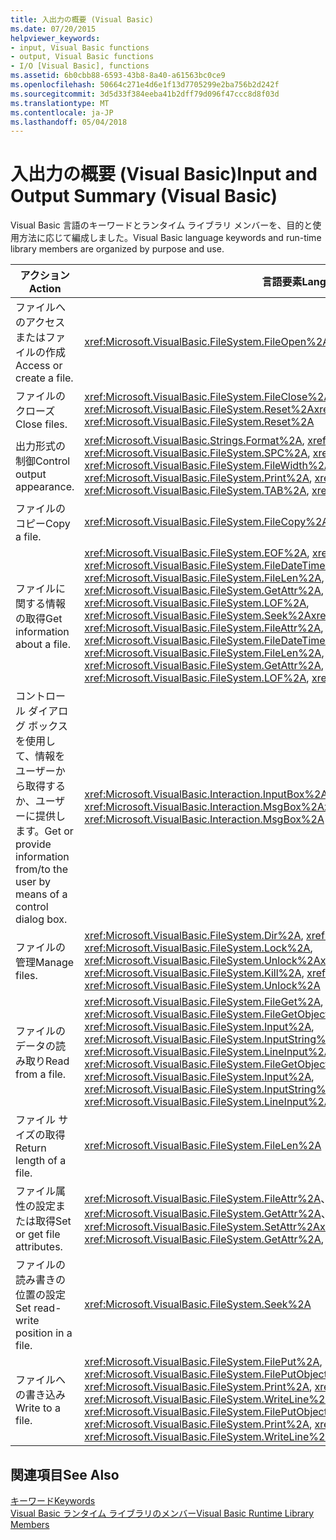 ```yaml
---
title: 入出力の概要 (Visual Basic)
ms.date: 07/20/2015
helpviewer_keywords:
- input, Visual Basic functions
- output, Visual Basic functions
- I/O [Visual Basic], functions
ms.assetid: 6b0cbb88-6593-43b8-8a40-a61563bc0ce9
ms.openlocfilehash: 50664c271e4d6e1f13d7705299e2ba756b2d242f
ms.sourcegitcommit: 3d5d33f384eeba41b2dff79d096f47ccc8d8f03d
ms.translationtype: MT
ms.contentlocale: ja-JP
ms.lasthandoff: 05/04/2018
---
```

# <a name="input-and-output-summary-visual-basic"></a><span data-ttu-id="39763-102">入出力の概要 (Visual Basic)</span><span class="sxs-lookup"><span data-stu-id="39763-102">Input and Output Summary (Visual Basic)</span></span>
<span data-ttu-id="39763-103">Visual Basic 言語のキーワードとランタイム ライブラリ メンバーを、目的と使用方法に応じて編成しました。</span><span class="sxs-lookup"><span data-stu-id="39763-103">Visual Basic language keywords and run-time library members are organized by purpose and use.</span></span>  
  
|<span data-ttu-id="39763-104">アクション</span><span class="sxs-lookup"><span data-stu-id="39763-104">Action</span></span>|<span data-ttu-id="39763-105">言語要素</span><span class="sxs-lookup"><span data-stu-id="39763-105">Language element</span></span>|  
|------------|----------------------|  
|<span data-ttu-id="39763-106">ファイルへのアクセスまたはファイルの作成</span><span class="sxs-lookup"><span data-stu-id="39763-106">Access or create a file.</span></span>|<xref:Microsoft.VisualBasic.FileSystem.FileOpen%2A>|  
|<span data-ttu-id="39763-107">ファイルのクローズ</span><span class="sxs-lookup"><span data-stu-id="39763-107">Close files.</span></span>|<span data-ttu-id="39763-108"><xref:Microsoft.VisualBasic.FileSystem.FileClose%2A>, <xref:Microsoft.VisualBasic.FileSystem.Reset%2A></span><span class="sxs-lookup"><span data-stu-id="39763-108"><xref:Microsoft.VisualBasic.FileSystem.FileClose%2A>, <xref:Microsoft.VisualBasic.FileSystem.Reset%2A></span></span>|  
|<span data-ttu-id="39763-109">出力形式の制御</span><span class="sxs-lookup"><span data-stu-id="39763-109">Control output appearance.</span></span>|<span data-ttu-id="39763-110"><xref:Microsoft.VisualBasic.Strings.Format%2A>, <xref:Microsoft.VisualBasic.FileSystem.Print%2A>, <xref:Microsoft.VisualBasic.FileSystem.SPC%2A>, <xref:Microsoft.VisualBasic.FileSystem.TAB%2A>, <xref:Microsoft.VisualBasic.FileSystem.FileWidth%2A></span><span class="sxs-lookup"><span data-stu-id="39763-110"><xref:Microsoft.VisualBasic.Strings.Format%2A>, <xref:Microsoft.VisualBasic.FileSystem.Print%2A>, <xref:Microsoft.VisualBasic.FileSystem.SPC%2A>, <xref:Microsoft.VisualBasic.FileSystem.TAB%2A>, <xref:Microsoft.VisualBasic.FileSystem.FileWidth%2A></span></span>|  
|<span data-ttu-id="39763-111">ファイルのコピー</span><span class="sxs-lookup"><span data-stu-id="39763-111">Copy a file.</span></span>|<xref:Microsoft.VisualBasic.FileSystem.FileCopy%2A>|  
|<span data-ttu-id="39763-112">ファイルに関する情報の取得</span><span class="sxs-lookup"><span data-stu-id="39763-112">Get information about a file.</span></span>|<span data-ttu-id="39763-113"><xref:Microsoft.VisualBasic.FileSystem.EOF%2A>, <xref:Microsoft.VisualBasic.FileSystem.FileAttr%2A>, <xref:Microsoft.VisualBasic.FileSystem.FileDateTime%2A>, <xref:Microsoft.VisualBasic.FileSystem.FileLen%2A>, <xref:Microsoft.VisualBasic.FileSystem.FreeFile%2A>, <xref:Microsoft.VisualBasic.FileSystem.GetAttr%2A>, <xref:Microsoft.VisualBasic.FileSystem.Loc%2A>, <xref:Microsoft.VisualBasic.FileSystem.LOF%2A>, <xref:Microsoft.VisualBasic.FileSystem.Seek%2A></span><span class="sxs-lookup"><span data-stu-id="39763-113"><xref:Microsoft.VisualBasic.FileSystem.EOF%2A>, <xref:Microsoft.VisualBasic.FileSystem.FileAttr%2A>, <xref:Microsoft.VisualBasic.FileSystem.FileDateTime%2A>, <xref:Microsoft.VisualBasic.FileSystem.FileLen%2A>, <xref:Microsoft.VisualBasic.FileSystem.FreeFile%2A>, <xref:Microsoft.VisualBasic.FileSystem.GetAttr%2A>, <xref:Microsoft.VisualBasic.FileSystem.Loc%2A>, <xref:Microsoft.VisualBasic.FileSystem.LOF%2A>, <xref:Microsoft.VisualBasic.FileSystem.Seek%2A></span></span>|  
|<span data-ttu-id="39763-114">コントロール ダイアログ ボックスを使用して、情報をユーザーから取得するか、ユーザーに提供します。</span><span class="sxs-lookup"><span data-stu-id="39763-114">Get or provide information from/to the user by means of a control dialog box.</span></span>|<span data-ttu-id="39763-115"><xref:Microsoft.VisualBasic.Interaction.InputBox%2A>, <xref:Microsoft.VisualBasic.Interaction.MsgBox%2A></span><span class="sxs-lookup"><span data-stu-id="39763-115"><xref:Microsoft.VisualBasic.Interaction.InputBox%2A>, <xref:Microsoft.VisualBasic.Interaction.MsgBox%2A></span></span>|  
|<span data-ttu-id="39763-116">ファイルの管理</span><span class="sxs-lookup"><span data-stu-id="39763-116">Manage files.</span></span>|<span data-ttu-id="39763-117"><xref:Microsoft.VisualBasic.FileSystem.Dir%2A>, <xref:Microsoft.VisualBasic.FileSystem.Kill%2A>, <xref:Microsoft.VisualBasic.FileSystem.Lock%2A>, <xref:Microsoft.VisualBasic.FileSystem.Unlock%2A></span><span class="sxs-lookup"><span data-stu-id="39763-117"><xref:Microsoft.VisualBasic.FileSystem.Dir%2A>, <xref:Microsoft.VisualBasic.FileSystem.Kill%2A>, <xref:Microsoft.VisualBasic.FileSystem.Lock%2A>, <xref:Microsoft.VisualBasic.FileSystem.Unlock%2A></span></span>|  
|<span data-ttu-id="39763-118">ファイルのデータの読み取り</span><span class="sxs-lookup"><span data-stu-id="39763-118">Read from a file.</span></span>|<span data-ttu-id="39763-119"><xref:Microsoft.VisualBasic.FileSystem.FileGet%2A>, <xref:Microsoft.VisualBasic.FileSystem.FileGetObject%2A>, <xref:Microsoft.VisualBasic.FileSystem.Input%2A>, <xref:Microsoft.VisualBasic.FileSystem.InputString%2A>, <xref:Microsoft.VisualBasic.FileSystem.LineInput%2A></span><span class="sxs-lookup"><span data-stu-id="39763-119"><xref:Microsoft.VisualBasic.FileSystem.FileGet%2A>, <xref:Microsoft.VisualBasic.FileSystem.FileGetObject%2A>, <xref:Microsoft.VisualBasic.FileSystem.Input%2A>, <xref:Microsoft.VisualBasic.FileSystem.InputString%2A>, <xref:Microsoft.VisualBasic.FileSystem.LineInput%2A></span></span>|  
|<span data-ttu-id="39763-120">ファイル サイズの取得</span><span class="sxs-lookup"><span data-stu-id="39763-120">Return length of a file.</span></span>|<xref:Microsoft.VisualBasic.FileSystem.FileLen%2A>|  
|<span data-ttu-id="39763-121">ファイル属性の設定または取得</span><span class="sxs-lookup"><span data-stu-id="39763-121">Set or get file attributes.</span></span>|<span data-ttu-id="39763-122"><xref:Microsoft.VisualBasic.FileSystem.FileAttr%2A>、<xref:Microsoft.VisualBasic.FileSystem.GetAttr%2A>、<xref:Microsoft.VisualBasic.FileSystem.SetAttr%2A></span><span class="sxs-lookup"><span data-stu-id="39763-122"><xref:Microsoft.VisualBasic.FileSystem.FileAttr%2A>, <xref:Microsoft.VisualBasic.FileSystem.GetAttr%2A>, <xref:Microsoft.VisualBasic.FileSystem.SetAttr%2A></span></span>|  
|<span data-ttu-id="39763-123">ファイルの読み書きの位置の設定</span><span class="sxs-lookup"><span data-stu-id="39763-123">Set read-write position in a file.</span></span>|<xref:Microsoft.VisualBasic.FileSystem.Seek%2A>|  
|<span data-ttu-id="39763-124">ファイルへの書き込み</span><span class="sxs-lookup"><span data-stu-id="39763-124">Write to a file.</span></span>|<span data-ttu-id="39763-125"><xref:Microsoft.VisualBasic.FileSystem.FilePut%2A>, <xref:Microsoft.VisualBasic.FileSystem.FilePutObject%2A>, <xref:Microsoft.VisualBasic.FileSystem.Print%2A>, <xref:Microsoft.VisualBasic.FileSystem.Write%2A>, <xref:Microsoft.VisualBasic.FileSystem.WriteLine%2A></span><span class="sxs-lookup"><span data-stu-id="39763-125"><xref:Microsoft.VisualBasic.FileSystem.FilePut%2A>, <xref:Microsoft.VisualBasic.FileSystem.FilePutObject%2A>, <xref:Microsoft.VisualBasic.FileSystem.Print%2A>, <xref:Microsoft.VisualBasic.FileSystem.Write%2A>, <xref:Microsoft.VisualBasic.FileSystem.WriteLine%2A></span></span>|  
  
## <a name="see-also"></a><span data-ttu-id="39763-126">関連項目</span><span class="sxs-lookup"><span data-stu-id="39763-126">See Also</span></span>  
 [<span data-ttu-id="39763-127">キーワード</span><span class="sxs-lookup"><span data-stu-id="39763-127">Keywords</span></span>](../../../visual-basic/language-reference/keywords/index.md)  
 [<span data-ttu-id="39763-128">Visual Basic ランタイム ライブラリのメンバー</span><span class="sxs-lookup"><span data-stu-id="39763-128">Visual Basic Runtime Library Members</span></span>](../../../visual-basic/language-reference/runtime-library-members.md)
